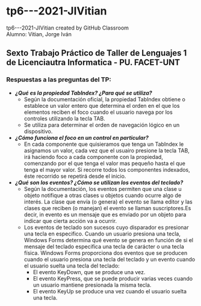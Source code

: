 # tp6---2021-JIVitian
tp6---2021-JIVitian created by GitHub Classroom  
Alumno: Vitian, Jorge Iván

## Sexto Trabajo Práctico de Taller de Lenguajes 1 de Licenciautra Informatica - PU. FACET-UNT

### Respuestas a las preguntas del TP:
* ***¿Qué es la propiedad TabIndex? ¿Para qué se utiliza?***  
	- Según la documentación oficial, la propiedad TabIndex obtiene o establece un valor entero que determina el orden en el que los elementos reciben el foco cuando el usuario navega por los controles utilizando la tecla TAB.  
	- Se utiliza para determinar el orden de navegación lógico en un dispositivo.  
* ***¿Cómo funciona el foco en un control en particular?***  
	- En cada componente que quisieramos que tenga un TabIndex le asignamos un valor, cada vez que el usuairo presione la tecla TAB, irá haciendo foco a cada componente con la propiedad, comenzando por el que tenga el valor mas pequeño hasta el que tenga el mayor valor. Si recorre todos los componentes indexados, éste recorrido se repetirá desde el inicio.  
* ***¿Qué son los eventos? ¿Cómo se utilizan los eventos del teclado?***  
	- Según la documentación, los eventos permiten que una clase u objeto notifique a otras clases u objetos cuando ocurre algo de interés. La clase que envía (o genera) el evento se llama editor y las clases que reciben (o manejan) el evento se llaman suscriptores.Es decir, in evento es un mensaje que es enviado por un objeto para indicar que cierta acción va a ocurrir.
	- Los eventos de teclado son sucesos cuyo disparador es presionar una tecla en especifico. Cuando un usuario presiona una tecla, Windows Forms determina qué evento se genera en función de si el mensaje del teclado especifica una tecla de carácter o una tecla física. Windows Forms proporciona dos eventos que se producen cuando el usuario presiona una tecla del teclado y un evento cuando el usuario suelta una tecla del teclado: 
		- El evento KeyDown, que se produce una vez.
		- El evento KeyPress, que se puede producir varias veces cuando un usuario mantiene presionada la misma tecla.
		- El evento KeyUp se produce una vez cuando el usuario suelta una tecla.
